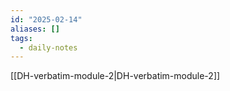 ```yaml
---
id: "2025-02-14"
aliases: []
tags:
  - daily-notes
---
```

[[DH-verbatim-module-2|DH-verbatim-module-2]]
